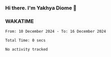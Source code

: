 ### Hi there. I'm Yakhya Diome 👋

### WAKATIME
<!--START_SECTION:waka-->

```txt
From: 10 December 2024 - To: 16 December 2024

Total Time: 0 secs

No activity tracked
```

<!--END_SECTION:waka-->
